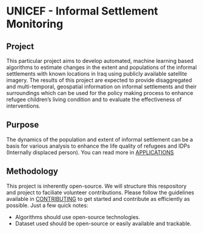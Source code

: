 # UNICEF - Informal Settlement Monitoring

## Project
This particular project aims to develop automated, machine learning based algorithms to estimate changes in the extent and populations of the informal settlements with known locations in Iraq using publicly available satellite imagery. The results of this project are expected to provide disaggregated and multi-temporal, geospatial information on informal settlements and their surroundings which can be used for the policy making process to enhance refugee children’s living condition and to evaluate the effectiveness of interventions.


## Purpose
The dynamics of the population and extent of informal settlement can be a basis for various analysis to enhance the life quality of refugees and IDPs (Internally displaced person). You can read more in [APPLICATIONS](/docs/APPLICATIONS.md)


## Methodology
This project is inherently open-source. We will structure this respository and project to faciliate volunteer contributions.
Please follow the guidelines available in [CONTRIBUTING](/docs/CONTRIBUTING.md) to get started and contribute as efficiently as possible.
Just a few quick notes:
- Algorithms should use open-source technologies.
- Dataset used should be open-source or easily available and trackable.
